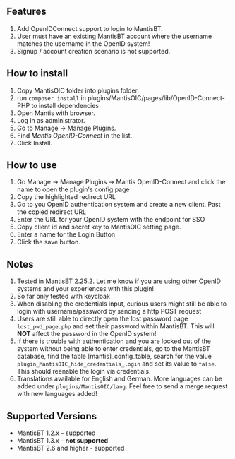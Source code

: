 Features
--------
1. Add OpenIDConnect support to login to MantisBT.
2. User must have an existing MantisBT account where the username matches the username in the OpenID system!
3. Signup / account creation scenario is not supported.

How to install
--------------
1. Copy MantisOIC folder into plugins folder.
2. run `composer install` in plugins/MantisOIC/pages/lib/OpenID-Connect-PHP to install dependencies
3. Open Mantis with browser.
4. Log in as administrator.
5. Go to Manage -> Manage Plugins.
6. Find *Mantis OpenID-Connect* in the list.
7. Click Install.

How to use
----------
1. Go Manage -> Manage Plugins -> Mantis OpenID-Connect and click the name to open the plugin's config page
2. Copy the highlighted redirect URL
3. Go to you OpenID authentication system and create a new client. Past the copied redirect URL
4. Enter the URL for your OpenID system with the endpoint for SSO
5. Copy client id and secret key to MantisOIC setting page.
6. Enter a name for the Login Button
7. Click the save button.

Notes
-----
1. Tested in MantisBT 2.25.2. Let me know if you are using other OpenID systems and your experiences with this plugin!
2. So far only tested with keycloak
3. When disabling the credentials input, curious users might still be able to login with username/password by sending a http POST request
4. Users are still able to directly open the lost password page `lost_pwd_page.php` and set their password within MantisBT. This will **NOT** affect the password in the OpenID system!
5. If there is trouble with authentication and you are locked out of the system without being able to enter credentials, go to the MantisBT database, find the table [mantis]_config_table, search for the value `plugin_MantisOIC_hide_credentials_login` and set its value to `false`. This should reenable the login via credentials.
6. Translations available for English and German. More languages can be added under `plugins/MantisOIC/lang`. Feel free to send a merge request with new languages added!

Supported Versions
------------------
- MantisBT 1.2.x - supported
- MantisBT 1.3.x - **not supported**
- MantisBT 2.6 and higher - supported


